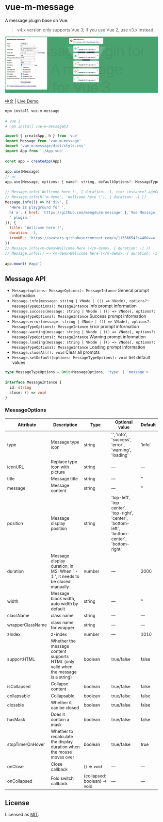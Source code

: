 # vue-m-message

A message plugin base on Vue.

> v4.x version only supports Vue 3; If you use Vue 2, use v3.x instead.

![Preview](./preview.png)

[中文](README-zh.md) | [Live Demo](https://mengdu.github.io/m-message/index.html)

```bash
npm install vue-m-message

# Vue 2
# npm install vue-m-message@3
```

```js
import { createApp, h } from 'vue'
import Message from 'vue-m-message'
import 'vue-m-message/dist/style.css'
import App from './App.vue'

const app = createApp(App)

app.use(Message)
// or
app.use(Message, options: { name?: string, defaultOptions?: MessageTypeOptions })

// Message.info('Wellcome here !', { duration: -1, ctx: instance?.appContext })
// Message.info(h('m-demo', 'Wellcome here !'), { duration: -1 })
Message.info(() => h('div', [
  'Here is playground for ',
  h('a', { href: 'https://github.com/mengdu/m-message' },'Vue Message'),
  ' plugin.'
]), {
  title: 'Wellcome here !',
  duration: -1,
  iconURL: 'https://avatars.githubusercontent.com/u/11366654?s=40&v=4'
})
// Message.info(<m-demo>Wellcome here !</m-demo>, { duration: -1 })
// Message.info(() => <m-demo>Wellcome here !</m-demo>, { duration: -1 })

app.mount('#app')
```

## Message API

+ `Message(options: MessageOptions): MessageIntance` General prompt information
+ `Message.info(message: string | VNode | (() => VNode), options?: MessageTypeOptions): MessageIntance` Info prompt information
+ `Message.success(message: string | VNode | (() => VNode), options?: MessageTypeOptions): MessageIntance` Success prompt information
+ `Message.error(message: string | VNode | (() => VNode), options?: MessageTypeOptions): MessageIntance` Error prompt information
+ `Message.warning(message: string | VNode | (() => VNode), options?: MessageTypeOptions): MessageIntance` Warning prompt information
+ `Message.loading(message: string | VNode | (() => VNode), options?: MessageTypeOptions): MessageIntance` Loading prompt information
+ `Message.closeAll(): void` Clear all prompts
+ `Message.setDefault(options: MessageTypeOptions): void` Set default values


```ts
type MessageTypeOptions = Omit<MessageOptions, 'type' | 'message'>

interface MessageIntance {
  id: string
  close: () => void
}
```

### MessageOptions

| Attribute      | Description    | Type      | Optional value       | Default   |
|---------- |-------- |---------- |-------------  |-------- |
| type   |  Message type icon  | string | '', 'info', 'success', 'error', 'warning', 'loading'  |   'info'   |
| iconURL   | Replace type icon with picture | string | —  |   —   |
| title   | Message title | string | —  |    ''   |
| message   | Message content | string | —  |    ''   |
| position   | Message display position | string | 'top-left', 'top-center', 'top-right', 'center', 'bottom-left', 'bottom-center', 'bottom-right' |
| duration   | Message display duration, in MS; When ` - 1 ', it needs to be closed manually | number | —  |   3000   |
| width   | Message block width, auto width by default | string | —  |  ''  |
| className   | class name  | string | — |  — |
| wrapperClassName   | class name for wrapper | string | — |  — |
| zIndex   | z-index  | number | —  |   1010   |
| supportHTML   | Whether the message content supports HTML (only valid when the message is a string) | boolean | true/false | false |
| isCollapsed   | Collapse content  | boolean | true/false |   false   |
| collapsable   | Collapsable | boolean | true/false |   false   |
| closable  | Whether it can be closed | boolean | true/false |  false   |
| hasMask   | Does it contain a mask | boolean | true/false |  false   |
| stopTimerOnHover   | Whether to recalculate the display duration when the mouse moves over | boolean | true/false |  true   |
| onClose   | Close callback | () => void | —  |    —   |
| onCollapsed   | Fold switch callback | (collapsed: boolean) => void | —  |   —   |

## License

Licensed as [MIT](./LICENSE).
